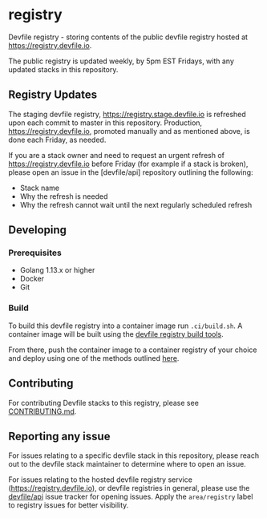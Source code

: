 # registry
Devfile registry - storing contents of the public devfile registry hosted at https://registry.devfile.io.

The public registry is updated weekly, by 5pm EST Fridays, with any updated stacks in this repository.

## Registry Updates

The staging devfile registry, https://registry.stage.devfile.io is refreshed upon each commit to master in this repository. Production, https://registry.devfile.io, promoted manually and as mentioned above, is done each Friday, as needed.

If you are a stack owner and need to request an urgent refresh of https://registry.devfile.io before Friday (for example if a stack is broken), please open an issue in the [devfile/api] repository outlining the following:

- Stack name
- Why the refresh is needed
- Why the refresh cannot wait until the next regularly scheduled refresh

## Developing

### Prerequisites

- Golang 1.13.x or higher
- Docker
- Git

### Build

To build this devfile registry into a container image run `.ci/build.sh`. A container image will be built using the [devfile registry build tools](https://github.com/devfile/registry-support/tree/master/build-tools).

From there, push the container image to a container registry of your choice and deploy using one of the methods outlined [here](https://github.com/devfile/registry-support#deploy).

## Contributing

For contributing Devfile stacks to this registry, please see [CONTRIBUTING.md](CONTRIBUTING.md).


## Reporting any issue

For issues relating to a specific devfile stack in this repository, please reach out to the devfile stack maintainer to determine where to open an issue.

For issues relating to the hosted devfile registry service (https://registry.devfile.io), or devfile registries in general, please use the [devfile/api](https://github.com/devfile/api/) issue tracker for opening issues. Apply the `area/registry` label to registry issues for better visibility.
